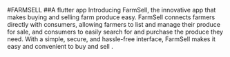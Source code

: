 
#FARMSELL
##A flutter app
Introducing FarmSell, the innovative app that makes buying and selling farm produce easy. FarmSell connects farmers directly with consumers, allowing farmers to list and manage their produce for sale, and consumers to easily search for and purchase the produce they need. With a simple, secure, and hassle-free interface, FarmSell makes it easy and convenient to buy and sell .
